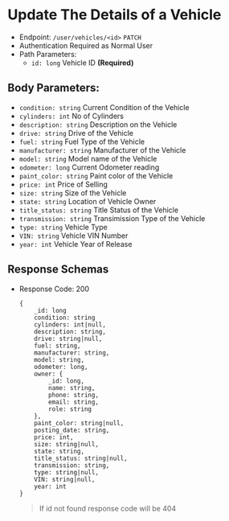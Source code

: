 # Update The Details of a Vehicle
- Endpoint: `/user/vehicles/<id>` `PATCH`
- Authentication Required as Normal User
- Path Parameters:
    - `id: long` Vehicle ID **(Required)**
## Body Parameters:
- `condition: string` Current Condition of the Vehicle
- `cylinders: int` No of Cylinders
- `description: string` Description on the Vehicle
- `drive: string` Drive of the Vehicle
- `fuel: string` Fuel Type of the Vehicle
- `manufacturer: string` Manufacturer of the Vehicle
- `model: string` Model name of the Vehicle
- `odometer: long` Current Odometer reading
- `paint_color: string` Paint color of the Vehicle
- `price: int` Price of Selling
- `size: string` Size of the Vehicle
- `state: string` Location of Vehicle Owner
- `title_status: string` Title Status of the Vehicle
- `transmission: string` Transimission Type of the Vehicle
- `type: string` Vehicle Type
- `VIN: string` Vehicle VIN Number
- `year: int` Vehicle Year of Release
## Response Schemas
- Response Code: 200
    ```
    {
        _id: long
        condition: string  
        cylinders: int|null, 
        description: string, 
        drive: string|null, 
        fuel: string, 
        manufacturer: string, 
        model: string, 
        odometer: long, 
        owner: {
            _id: long,
            name: string,
            phone: string,
            email: string,
            role: string
        },
        paint_color: string|null,
        posting_date: string,
        price: int,
        size: string|null,
        state: string,
        title_status: string|null,
        transmission: string,
        type: string|null,
        VIN: string|null,
        year: int
    }
    ```
    > If id not found response code will be 404